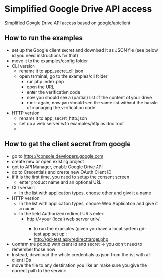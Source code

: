 # Simplified Google Drive API access
Simplified Google Drive API access based on google/apiclient

## How to run the examples
* set up the Google client secret and download it as JSON file (see below id you need instructions for that)
* move it to the examples/config folder
* CLI version
    * rename it to app_secret_cli.json
    * open terminal, go to the examples/cli folder
        * run php index.php 
        * open the URL
        * enter the verification code
        * now you should see a (partial) list of the content of your drive
        * run it again, now you should see the same list without the hassle of managing the verification code
* HTTP version
    * rename it to app_secret_http.json
    * set up a web server with examples/http as doc root
    * 
    

## How to get the client secret from google
* go to https://console.developers.google.com
* create new or open existing project
* got to API Manager, enable Google Drive API
* go to Credentials and create new OAuth Client ID
* if it is the first time, you need to setup the consent screen
    *  enter product name and an optional URL
* CLI version
    * In the list with application types, choose other and give it a name
* HTTP version
    * In the list with application types, choose Web Application and give it a name
    * In the field Authorized redirect URIs enter:
        * http://<your (local) web server url>/<OAuth2 callback handler>
            * to run the examples (given you have a local system gd-test.app set up):
            * http://gd-test.app/redirecttarget.php  
* Confirm the popup with client id and secret -> you don't need to remember those now
* Instead, download the whole credentials as json from the list with all client IDs
* move the file to any destination you like an make sure you give the correct path to the service


